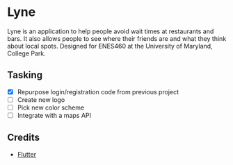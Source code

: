 # Lyne
Lyne is an application to help people avoid wait times at restaurants and bars.
It also allows people to see where their friends are and what they think about
local spots. Designed for ENES460 at the University of Maryland, College Park.
## Tasking
- [x] Repurpose login/registration code from previous project
- [ ] Create new logo
- [ ] Pick new color scheme
- [ ] Integrate with a maps API
## Credits
* [Flutter](https://flutter.dev/)
